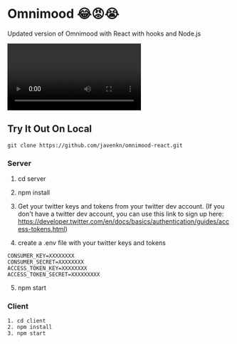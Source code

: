 # Omnimood 😂😡😭

Updated version of Omnimood with React with hooks and Node.js

![](https://github.com/javenkn/omnimood-react/raw/master/files/omnimood-demo.mp4)

## Try It Out On Local

```
git clone https://github.com/javenkn/omnimood-react.git
```

### Server

1. cd server
2. npm install
3. Get your twitter keys and tokens from your twitter dev account.
   (If you don't have a twitter dev account, you can use this link to sign up here: https://developer.twitter.com/en/docs/basics/authentication/guides/access-tokens.html)

4. create a .env file with your twitter keys and tokens

```
CONSUMER_KEY=XXXXXXXX
CONSUMER_SECRET=XXXXXXXX
ACCESS_TOKEN_KEY=XXXXXXXX
ACCESS_TOKEN_SECRET=XXXXXXXXX
```

5. npm start

### Client

```
1. cd client
2. npm install
3. npm start
```
